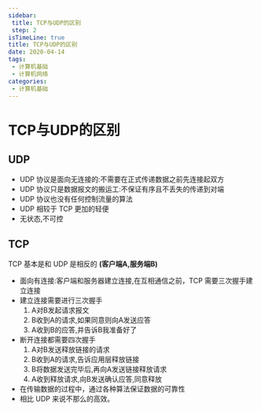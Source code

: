 ```yaml
---
sidebar:
 title: TCP与UDP的区别
 step: 2
isTimeLine: true
title: TCP与UDP的区别
date: 2020-04-14
tags:
 - 计算机基础
 - 计算机网络
categories:
 - 计算机基础
---
```

# TCP与UDP的区别
## UDP
* UDP 协议是面向无连接的:不需要在正式传递数据之前先连接起双方
* UDP 协议只是数据报文的搬运工:不保证有序且不丢失的传递到对端
* UDP 协议也没有任何控制流量的算法
* UDP 相较于 TCP 更加的轻便
* 无状态,不可控

## TCP
TCP 基本是和 UDP 是相反的 **(客户端A,服务端B)**
* 面向有连接:客户端和服务器建立连接,在互相通信之前，TCP 需要三次握手建立连接
* 建立连接需要进行三次握手
  1. A对B发起请求报文
  2. B收到A的请求,如果同意则向A发送应答
  3. A收到B的应答,并告诉B我准备好了
* 断开连接都需要四次握手
  1. A对B发送释放链接的请求
  2. B收到A的请求,告诉应用层释放链接
  3. B将数据发送完毕后,再向A发送链接释放请求
  4. A收到释放请求,向B发送确认应答,同意释放
* 在传输数据的过程中，通过各种算法保证数据的可靠性
* 相比 UDP 来说不那么的高效。

<comment/>
<tongji/>